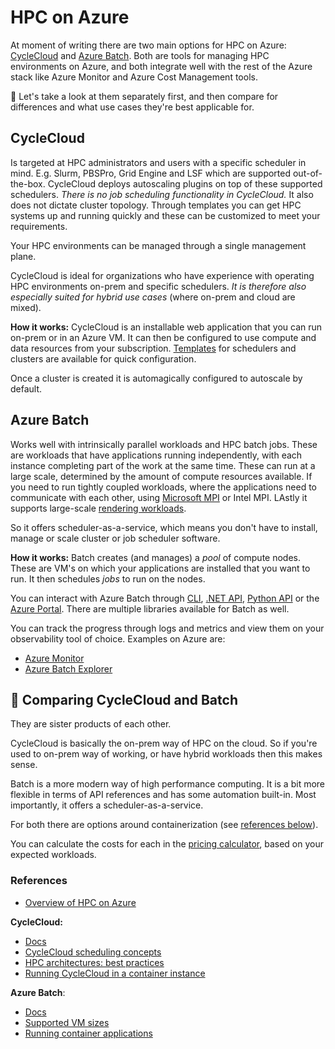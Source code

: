 # HPC on Azure

At moment of writing there are two main options for HPC on Azure: [CycleCloud](https://learn.microsoft.com/en-us/azure/cyclecloud/?view=cyclecloud-8) and [Azure Batch](https://learn.microsoft.com/en-us/azure/batch/). Both are tools for managing HPC environments on Azure, and both integrate well with the rest of the Azure stack like Azure Monitor and Azure Cost Management tools.

🔎 Let's take a look at them separately first, and then compare for differences and what use cases they're best applicable for.

## CycleCloud

Is targeted at HPC administrators and users with a specific scheduler in mind. E.g. Slurm, PBSPro, Grid Engine and LSF which are supported out-of-the-box. CycleCloud deploys autoscaling plugins on top of these supported schedulers.
*There is no job scheduling functionality in CycleCloud.* It also does not dictate cluster topology. Through templates you can get HPC systems up and running quickly and these can be customized to meet your requirements.

Your HPC environments can be managed through a single management plane.

CycleCloud is ideal for organizations who have experience with operating HPC environments on-prem and specific schedulers. *It is therefore also especially suited for hybrid use cases* (where on-prem and cloud are mixed).

**How it works:**
CycleCloud is an installable web application that you can run on-prem or in an Azure VM. It can then be configured to use compute and data resources from your subscription. [Templates](https://learn.microsoft.com/en-us/azure/cyclecloud/download-cluster-templates?view=cyclecloud-8) for schedulers and clusters are available for quick configuration.

Once a cluster is created it is automagically configured to autoscale by default.

## Azure Batch

Works well with intrinsically parallel workloads and HPC batch jobs. These are workloads that have applications running independently, with each instance completing part of the work at the same time. These can run at a large scale, determined by the amount of compute resources available.
If you need to run tightly coupled workloads, where the applications need to communicate with each other, using [Microsoft MPI](https://learn.microsoft.com/en-us/message-passing-interface/microsoft-mpi) or Intel MPI.
LAstly it supports large-scale [rendering workloads](https://learn.microsoft.com/en-us/azure/batch/batch-rendering-service).

So it offers scheduler-as-a-service, which means you don't have to install, manage or scale cluster or job scheduler software.

**How it works:**
Batch creates (and manages) a *pool* of compute nodes. These are VM's on which your applications are installed that you want to run. It then schedules *jobs* to run on the nodes.

You can interact with Azure Batch through [CLI](https://learn.microsoft.com/en-us/azure/batch/quick-create-cli), [.NET API](https://learn.microsoft.com/en-us/azure/batch/quick-run-dotnet), [Python API](https://learn.microsoft.com/en-us/azure/batch/quick-run-python) or the [Azure Portal](https://learn.microsoft.com/en-us/azure/batch/quick-create-portal).
There are multiple libraries available for Batch as well.

You can track the progress through logs and metrics and view them on your observability tool of choice. Examples on Azure are:

- [Azure Monitor](https://learn.microsoft.com/en-us/azure/azure-monitor/overview)
- [Azure Batch Explorer](https://azure.github.io/BatchExplorer/)

## 👯 Comparing CycleCloud and Batch

They are sister products of each other.

CycleCloud is basically the on-prem way of HPC on the cloud. So if you're used to on-prem way of working, or have hybrid workloads then this makes sense.

Batch is a more modern way of high performance computing. It is a bit more flexible in terms of API references and has some automation built-in. Most importantly, it offers a scheduler-as-a-service.

For both there are options around containerization (see [references below]()).

You can calculate the costs for each in the [pricing calculator](https://azure.microsoft.com/pricing/calculator/), based on your expected workloads.

### References

- [Overview of HPC on Azure](https://learn.microsoft.com/en-us/azure/architecture/topics/high-performance-computing)

**CycleCloud:**

- [Docs](https://learn.microsoft.com/en-us/azure/cyclecloud/overview?view=cyclecloud-8)
- [CycleCloud scheduling concepts](https://learn.microsoft.com/en-us/azure/cyclecloud/concepts/scheduling?source=recommendations)
- [HPC architectures: best practices](https://learn.microsoft.com/en-us/azure/architecture/topics/high-performance-computing?source=recommendations)
- [Running CycleCloud in a container instance](https://learn.microsoft.com/en-us/azure/cyclecloud/how-to/run-in-container?view=cyclecloud-8)

**Azure Batch**:

- [Docs](https://learn.microsoft.com/en-us/azure/batch/)
- [Supported VM sizes](https://learn.microsoft.com/en-us/azure/batch/batch-pool-vm-sizes)
- [Running container applications](https://learn.microsoft.com/en-us/azure/batch/batch-docker-container-workloads)
